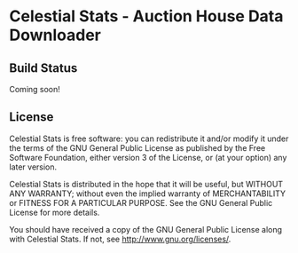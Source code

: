 # Celestial Stats - Auction House Data Downloader

## Build Status

Coming soon!

## License

Celestial Stats is free software: you can redistribute it and/or modify it under the terms of the GNU General Public License as published by the Free Software Foundation, either version 3 of the License, or (at your option) any later version.

Celestial Stats is distributed in the hope that it will be useful, but WITHOUT ANY WARRANTY; without even the implied warranty of MERCHANTABILITY or FITNESS FOR A PARTICULAR PURPOSE.  See the GNU General Public License for more details.

You should have received a copy of the GNU General Public License along with Celestial Stats.  If not, see <http://www.gnu.org/licenses/>.

